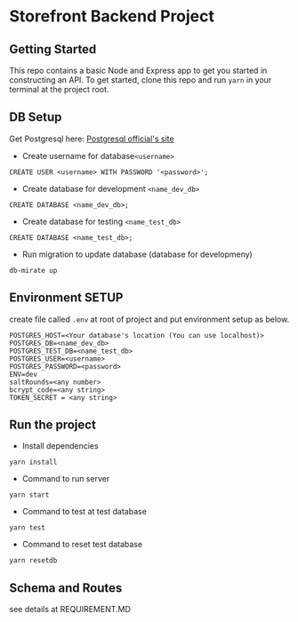 # Storefront Backend Project

## Getting Started

This repo contains a basic Node and Express app to get you started in constructing an API. To get started, clone this repo and run `yarn` in your terminal at the project root.

## DB Setup

Get Postgresql here: [Postgresql official's site](https://www.postgresql.org/download/)

- Create username for database`<username>`

```
CREATE USER <username> WITH PASSWORD '<password>';

```

- Create database for development `<name_dev_db>`

```
CREATE DATABASE <name_dev_db>;
```

- Create database for testing `<name_test_db>`

```
CREATE DATABASE <name_test_db>;
```

- Run migration to update database (database for developmeny)

```
db-mirate up
```

## Environment SETUP

create file called `.env` at root of project and put environment setup as below.

```
POSTGRES_HOST=<Your database's location (You can use localhost)>
POSTGRES_DB=<name_dev_db>
POSTGRES_TEST_DB=<name_test_db>
POSTGRES_USER=<username>
POSTGRES_PASSWORD=<password>
ENV=dev
saltRounds=<any number>
bcrypt_code=<any string>
TOKEN_SECRET = <any string>
```

## Run the project

- Install dependencies

```
yarn install
```

- Command to run server

```
yarn start
```

- Command to test at test database

```
yarn test
```

- Command to reset test database

```
yarn resetdb
```

## Schema and Routes

see details at REQUIREMENT.MD
